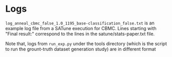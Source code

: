 # Logs

`log_anneal_cbmc_false_1.0_1195_base-classification_false.txt` is an example log file from a SATune execution for CBMC. Lines starting with "Final result:" correspond to the lines in the satune/stats-paper.txt file.

Note that, logs from `run_exp.py` under the tools directory (which is the script to run the grount-truth dataset generation study) are in different format